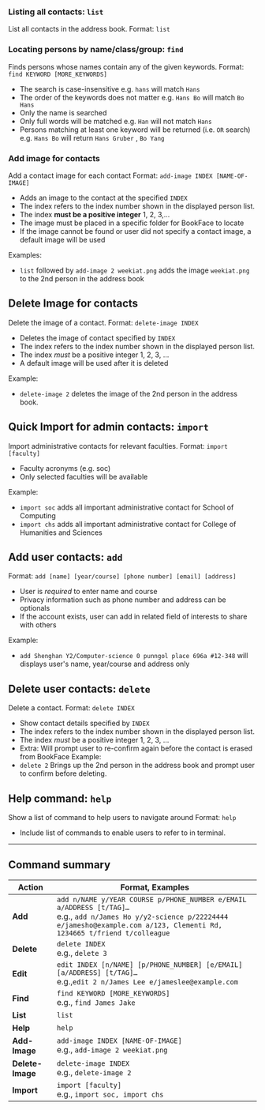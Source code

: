 ### Listing all contacts: `list`

List all contacts in the address book.
Format: `list`

### Locating persons by name/class/group: `find`

Finds persons whose names contain any of the given keywords.
Format: `find KEYWORD [MORE_KEYWORDS]`

* The search is case-insensitive e.g. `hans` will match `Hans`
* The order of the keywords does not matter e.g. `Hans Bo` will match `Bo Hans`
* Only the name is searched
* Only full words will be matched e.g. `Han` will not match `Hans`
* Persons matching at least one keyword will be returned (i.e. `OR` search) e.g. `Hans Bo` will return `Hans Gruber`
  , `Bo Yang`

### Add image for contacts

Add a contact image for each contact
Format: `add-image INDEX [NAME-OF-IMAGE]`

* Adds an image to the contact at the specified `INDEX`
* The index refers to the index number shown in the displayed person list.
* The index **must be a positive integer** 1, 2, 3,...
* The image must be placed in a specific folder for BookFace to locate
* If the image cannot be found or user did not specify a contact image, a default image will be used

Examples:

* `list` followed by `add-image 2 weekiat.png` adds the image `weekiat.png` to the 2nd person in the address book

## Delete Image for contacts

Delete the image of a contact.
Format: `delete-image INDEX`

* Deletes the image of contact specified by `INDEX`
* The index refers to the index number shown in the displayed person list.
* The index *must* be a positive integer 1, 2, 3, …
* A default image will be used after it is deleted
  
Example:
* `delete-image 2` deletes the image of the 2nd person in the address book.

## Quick Import for admin contacts: `import`

Import administrative contacts for relevant faculties.
Format: `import [faculty]`

* Faculty acronyms (e.g. soc)
* Only selected faculties will be available

Example:

* `import soc` adds all important administrative contact for School of Computing
* `import chs` adds all important administrative contact for College of Humanities and Sciences


## Add user contacts: `add`

Format: `add [name] [year/course] [phone number] [email] [address]`

* User is *required* to enter name and course
* Privacy information such as phone number and address can be optionals
* If the account exists, user can add in related field of interests to share with others

Example:
* `add Shenghan Y2/Computer-science 0 punngol place 696a #12-348` will displays user's name, year/course
  and address only

## Delete user contacts: `delete`

Delete a contact.
Format: `delete INDEX`

* Show contact details specified by `INDEX`
* The index refers to the index number shown in the displayed person list.
* The index *must* be a positive integer 1, 2, 3, …
* Extra: Will prompt user to re-confirm again before the contact is erased from BookFace
  Example:
* `delete 2` Brings up the 2nd person in the address book and prompt user to confirm before deleting.

## Help command: `help`

Show a list of command to help users to navigate around
Format: `help`

* Include list of commands to enable users to refer to in terminal.

-----------------------

## Command summary

| Action           | Format, Examples                                                                                                                                                                                 |
|------------------|--------------------------------------------------------------------------------------------------------------------------------------------------------------------------------------------------|
| **Add**          | `add n/NAME y/YEAR COURSE p/PHONE_NUMBER e/EMAIL a/ADDRESS [t/TAG]…​` <br> e.g., `add n/James Ho y/y2-science p/22224444 e/jamesho@example.com a/123, Clementi Rd, 1234665 t/friend t/colleague` |
| **Delete**       | `delete INDEX`<br> e.g., `delete 3`                                                                                                                                                              |
| **Edit**         | `edit INDEX [n/NAME] [p/PHONE_NUMBER] [e/EMAIL] [a/ADDRESS] [t/TAG]…​`<br> e.g.,`edit 2 n/James Lee e/jameslee@example.com`                                                                      |
| **Find**         | `find KEYWORD [MORE_KEYWORDS]`<br> e.g., `find James Jake`                                                                                                                                       |
| **List**         | `list`                                                                                                                                                                                           |
| **Help**         | `help`                                                                                                                                                                                           |
| **Add-Image**    | `add-image INDEX [NAME-OF-IMAGE]` <br> e.g., `add-image 2 weekiat.png`                                                                                                                           |
| **Delete-Image** | `delete-image INDEX` <br> e.g.,  `delete-image 2`                                                                                                                                                |                                                                                                                       |
| **Import**       | `import [faculty]` <br> e.g.,  `import soc, import chs`                                                                                                                                          |


